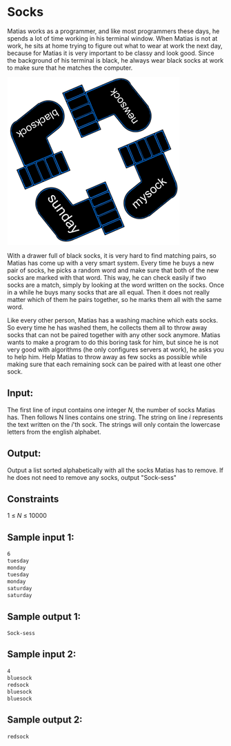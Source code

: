 # Socks
Matias works as a programmer, and like most programmers these days, he spends a lot of time working in his terminal window. When Matias is not at work, he sits at home trying to figure out what to wear at work the next day, because for Matias it is very important to be classy and look good. Since the background of his terminal is black, he always wear black socks at work to make sure that he matches the computer.

![](../images/socks.png)

With a drawer full of black socks, it is very hard to find matching pairs, so Matias has come up with a very smart system. Every time he buys a new pair of socks, he picks a random word and make sure that both of the new socks are marked with that word. This way, he can check easily if two socks are a match, simply by looking at the word written on the socks. Once in a while he buys many socks that are all equal. Then it does not really matter which of them he pairs together, so he marks them all with the same word.

Like every other person, Matias has a washing machine which eats socks. So every time he has washed them, he collects them all to throw away socks that can not be paired together with any other sock anymore. Matias wants to make a program to do this boring task for him, but since he is not very good with algorithms (he only configures servers at work), he asks you to help him. Help Matias to throw away as few socks as possible while making sure that each remaining sock can be paired with at least one other sock.

## Input:
The first line of input contains one integer _N_, the number of socks Matias has.
Then follows N lines contains one string. The string on line _i_ represents the text written on the _i_'th sock. The strings will only contain the lowercase letters from the english alphabet.

## Output:
Output a list sorted alphabetically with all the socks Matias has to remove. If he does not need to remove any socks, output "Sock-sess"

## Constraints
1 &le; _N_ &le; 10000   

## Sample input 1:
```
6
tuesday
monday
tuesday
monday
saturday
saturday
```

## Sample output 1:
```
Sock-sess
```


## Sample input 2:
```
4
bluesock
redsock
bluesock
bluesock
```

## Sample output 2:
```
redsock
```


